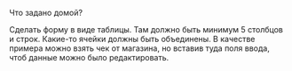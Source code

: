 Что задано домой?

Сделать форму в виде таблицы.
Там должно быть минимум 5 столбцов и строк.
Какие-то ячейки должны быть объединены.
В качестве примера можно взять чек от магазина, но вставив туда поля ввода, чтоб данные можно было редактировать.

